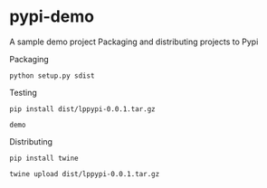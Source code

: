 # pypi-demo
A sample demo project Packaging and distributing projects to Pypi

Packaging

```
python setup.py sdist 
```

Testing

```
pip install dist/lppypi-0.0.1.tar.gz 
```

```
demo
```

Distributing

```
pip install twine

twine upload dist/lppypi-0.0.1.tar.gz 
```
